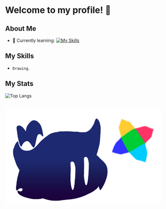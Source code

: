  # Welcome to my profile! 👋

## About Me

- 🌱 Currently learning:
[![My Skills](https://skillicons.dev/icons?i=haxe,haxeflixel&theme=dark)](https://skillicons.dev)

## My Skills

  - `Drawing`.

## My Stats

![Top Langs](https://github-readme-stats.vercel.app/api/top-langs/?username=SamuXDD&layout=compact&theme=dark)

##

![image alt](https://github.com/SamuXDD/SamuXDD/blob/ccf094cbab13c58049ecea1790297d78db7b8d2d/image.png)
